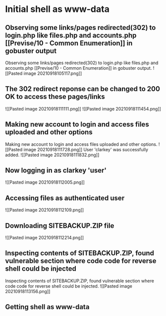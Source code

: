 # Initial shell as www-data
## Observing some links/pages redirected(302) to login.php like files.php and accounts.php [[Previse/10 - Common Enumeration]] in gobuster output
Observing some links/pages redirected(302) to login.php like files.php and accounts.php [[Previse/10 - Common Enumeration]] in gobuster output. 
![[Pasted image 20210918105117.png]]
## The 302 redirect reponse can be changed to 200 OK to access these pages/links
![[Pasted image 20210918111111.png]]
![[Pasted image 20210918111454.png]]
## Making new account to login and access files uploaded and other options
Making new account to login and access files uploaded and other options.
![[Pasted image 20210918111728.png]]
User 'clarkey' was successfully added.
![[Pasted image 20210918111832.png]]
## Now logging in as clarkey 'user'
![[Pasted image 20210918112005.png]]
## Accessing files as authenticated user
![[Pasted image 20210918112109.png]]
## Downloading SITEBACKUP.ZIP file
![[Pasted image 20210918112214.png]]
## Inspecting contents of SITEBACKUP.ZIP, found vulnerable section where code code for reverse shell could be injected
Inspecting contents of SITEBACKUP.ZIP, found vulnerable section where code code for reverse shell could be injected.
![[Pasted image 20210918113156.png]]
## Getting shell as www-data


